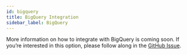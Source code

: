 ```yaml
---
id: bigquery
title: BigQuery Integration
sidebar_label: BigQuery
---
```


More information on how to integrate with BigQuery is coming soon. If you’re interested in this option, please follow along in the [GitHub Issue](https://github.com/monosidev/monosi/issues/33).
